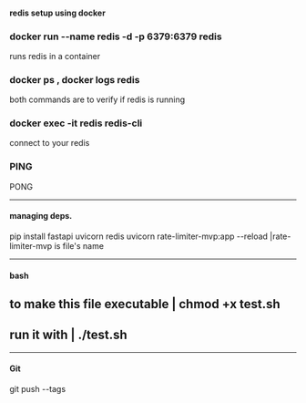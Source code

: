#### redis setup using docker

### docker run --name redis -d -p 6379:6379 redis

runs redis in a container

### docker ps , docker logs redis

both commands are to verify if redis is running

### docker exec -it redis redis-cli

connect to your redis

### PING

PONG

---

#### managing deps.

pip install fastapi uvicorn redis
uvicorn rate-limiter-mvp:app --reload |rate-limiter-mvp is file's name

---

#### bash

## to make this file executable | chmod +x test.sh

## run it with | ./test.sh

---

#### Git

git push --tags
